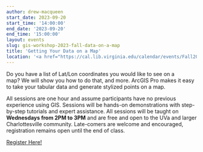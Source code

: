 ```yaml
---
author: drew-macqueen
start_date: 2023-09-20
start_time: '14:00:00'
end_date: '2023-09-20'
end_time: '15:00:00'
layout: events
slug: gis-workshop-2023-fall-data-on-a-map
title: 'Getting Your Data on a Map'
location: '<a href="https://cal.lib.virginia.edu/calendar/events/Fall2023GISWorkshop3">Register for Zoom Link</a>'
---
```


Do you have a list of Lat/Lon coordinates you would like to see on a map? We will show you how to do that, and more. ArcGIS Pro makes it easy to take your tabular data and generate stylized points on a map.

All sessions are one hour and assume participants have no previous experience using GIS.  Sessions will be hands-on demonstrations with step-by-step tutorials and expert assistance.  All sessions will be taught on **Wednesdays from 2PM to 3PM** and are free and open to the UVa and larger Charlottesville community. Late-comers are welcome and encouraged, registration remains open until the end of class.

[Register Here!](https://cal.lib.virginia.edu/calendar/events/Fall2023GISWorkshop3)
